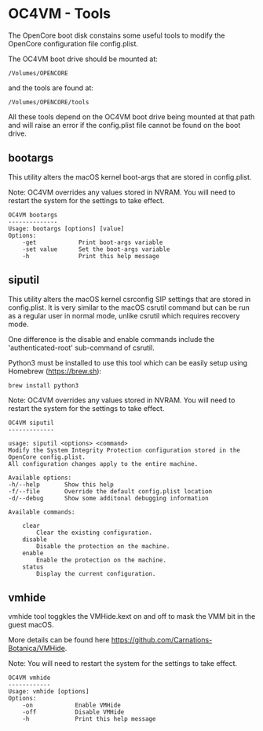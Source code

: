 # OC4VM - Tools

The OpenCore boot disk constains some useful tools to modify
the OpenCore configuration file config.plist.

The OC4VM boot drive should be mounted at:

`/Volumes/OPENCORE`

and the tools are found at:

`/Volumes/OPENCORE/tools`

All these tools depend on the OC4VM boot drive being mounted at that path and
will raise an error if the config.plist file cannot be found on the boot drive.

## bootargs

This utility alters the macOS kernel boot-args that are stored in config.plist.

Note: OC4VM overrides any values stored in NVRAM. You will need to restart the system
for the settings to take effect.

```
OC4VM bootargs
--------------
Usage: bootargs [options] [value]
Options:
    -get            Print boot-args variable
    -set value      Set the boot-args variable
    -h              Print this help message
```

## siputil
This utility alters the macOS kernel csrconfig SIP settings that are stored in config.plist. It is very similar to the macOS csrutil command but can be run as a regular user
in normal mode, unlike csrutil which requires recovery mode.

One difference is the disable and enable commands include the 'authenticated-root' 
sub-command of csrutil.

Python3 must be installed to use this tool which can be easily setup using Homebrew (https://brew.sh):

`brew install python3`

Note: OC4VM overrides any values stored in NVRAM. You will need to restart the system
for the settings to take effect.

```
OC4VM siputil
-------------

usage: siputil <options> <command>
Modify the System Integrity Protection configuration stored in the OpenCore config.plist.
All configuration changes apply to the entire machine.

Available options:
-h/--help       Show this help
-f/--file       Override the default config.plist location
-d/--debug      Show some additonal debugging information

Available commands:

    clear
        Clear the existing configuration.
    disable
        Disable the protection on the machine.
    enable
        Enable the protection on the machine.
    status
        Display the current configuration.
```

## vmhide
vmhide tool toggkles the VMHide.kext on and off to mask the VMM bit in the guest macOS.

More details can be found here https://github.com/Carnations-Botanica/VMHide.

Note: You will need to restart the system for the settings to take effect.

```
OC4VM vmhide
------------
Usage: vmhide [options]
Options:
    -on            Enable VMHide
    -off           Disable VMHide
    -h             Print this help message
```